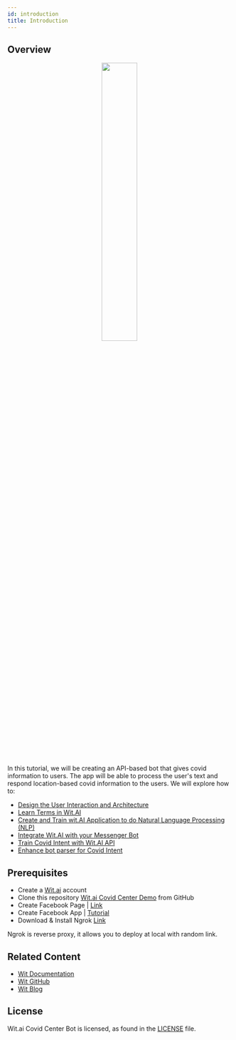 ```yaml
---
id: introduction
title: Introduction
---
```


## Overview
<p align="center">
  <img src="./assets/test_messenger_header.gif" width="40%">
</p>

In this tutorial, we will be creating an API-based bot that gives covid information to users. The app will be able to process the user's text and respond location-based covid information to the users. We will explore how to:

*   [Design the User Interaction and Architecture](/docs/design-user-interaction)
*   [Learn Terms in Wit.AI](/docs/learn-terms-in-witai)
*   [Create and Train wit.AI Application to do Natural Language Processing (NLP)](/docs/create-and-train-witai-application)
*   [Integrate Wit.AI with your Messenger Bot](/docs/integrate-witai-with-your-messenger-bot)
*   [Train Covid Intent with Wit.AI API](/docs/train-covid_intent-with-witai-api)
*   [Enhance bot parser for Covid Intent](/docs/enhance-bot-parser-for-covid-intent)

## Prerequisites

*   Create a [Wit.ai](https://wit.ai/) account
*   Clone this repository [Wit.ai Covid Center Demo](https://github.com/imamaris/covidcenter-bot) from GitHub
*   Create Facebook Page | [Link](https://www.facebook.com/pages/create)
*   Create Facebook App | [Tutorial](https://developers.facebook.com/docs/apps/)
*   Download & Install Ngrok [Link](https://ngrok.com/download)

Ngrok is reverse proxy, it allows you to deploy at local with random link.

## Related Content

* [Wit Documentation](https://wit.ai/docs)
* [Wit GitHub](https://github.com/wit-ai)
* [Wit Blog](https://wit.ai/blog)

## License
Wit.ai Covid Center Bot is licensed, as found in the [LICENSE](LICENSE) file.
